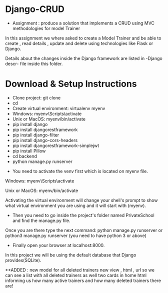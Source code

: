 # Django-CRUD


* Assignment : produce a solution that implements a CRUD using MVC methodologies for model Trainer

In this assignment we where asked to create a Model Trainer and be able to create , read details ,
update and delete using technologies like Flask or Django.
 
Details about the changes inside the Django framework are listed in -Django descr- file inside this 
folder.

# Download & Setup Instructions

* Clone project: git clone [](https://link-url-here.org)
* cd 
* Create virtual environment: virtualenv myenv
* Windows: myenv\Scripts\activate
* Unix or MacOS: myenv/bin/activate
* pip install django
* pip install djangorestframework
* pip install django-filter
* pip install django-cors-headers
* pip install djangorestframework-simplejwt
* pip install Pillow
* cd backend
* python manage.py runserver
 
 - You need to activate the venv first which is located on myenv file.

 Windows: myenv\Scripts\activate
 
 Unix or MacOS: myenv/bin/activate
 
 Activating the virtual environment will change your shell's prompt to show what virtual environment 
you are using and it will start with (myenv).

 - Then you need to go inside the project's folder named PrivateSchool and find the manage.py file.

 Once you are there type the next command: python manage.py runserver 
                                        or python3 manage.py runserver
                                           (you need to have python 3 or above)

 - Finally open your browser at localhost:8000.

 In this project we will be using the default database that Django provides(SQLite).

 
 **ADDED : new model for all deleted trainers
           new view , html , url so we can see a list with all deleted trainers as well
           two cards in home html informing us how many active trainers and how many deleted
           trainers there are!
 
